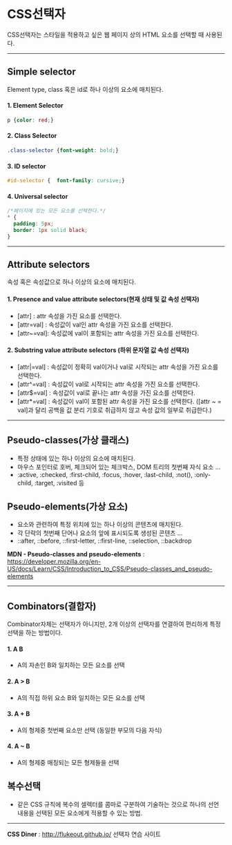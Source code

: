 # CSS선택자

CSS선택자는 스타일을 적용하고 싶은 웹 페이지 상의 HTML 요소를 선택할 때 사용된다.

--------------

## Simple selector
Element type, class 혹은 id로 하나 이상의 요소에 매치된다. 
 #### 1. Element Selector
```css
p {color: red;}
```
#### 2. Class Selector
```css
.class-selector {font-weight: bold;}
```
#### 3. ID selector
```css
#id-selector {  font-family: cursive;}
```
#### 4. Universal selector
``` css
/*페이지에 있는 모든 요소를 선택한다.*/
* {
  padding: 5px;
  border: 1px solid black;
}
```
--------------
## Attribute selectors
속성 혹은 속성값으로 하나 이상의 요소에 매치된다.
#### 1. Presence and value attribute selectors(현재 상태 및 값 속성 선택자)
+ [attr] : attr 속성을 가진 요소를 선택한다. 
+ [attr=val] : 속성값이 val인 attr 속성을 가진 요소를 선택한다. 
+ [attr~=val]: 속성값에 val이 포함되는 attr 속성을 가진 요소를 선택한다.

#### 2. Substring value attribute selectors (하위 문자열 값 속성 선택자)
+ [attr|=val] : 속성값이 정확히 val이거나 val로 시작되는 attr 속성을 가진 요소를 선택한다. 
+ [attr^=val] : 속성값이 val로 시작되는 attr 속성을 가진  요소를 선택한다.
+ [attr$=val] : 속성값이 val로 끝나는 attr 속성을 가진 요소를 선택한다.
+ [attr*=val] : 속성값이 val이 포함된 attr 속성을 가진 요소를 선택한다. 
  ([attr ~ = val]과 달리 공백을 값 분리 기호로 취급하지 않고 속성 값의 일부로 취급한다.)
-------------------------

## Pseudo-classes(가상 클래스)
+ 특정 상태에 있는 하나 이상의 요소에 매치된다. 
+ 마우스 포인터로 호버, 체크되어 있는 체크박스, DOM 트리의 첫번째 자식 요소 ... 
+ :active, :checked, :first-child, :focus, :hover, :last-child, :not(),
:only-child, :target, :visited 등

## Pseudo-elements(가상 요소)
+ 요소와 관련하여 특정 위치에 있는 하나 이상의 콘텐츠에 매치된다.
+ 각 단락의 첫번째 단어나 요소의 앞에 표시되도록 생성된 콘텐츠 ... 
+ ::after, ::before, ::first-letter, ::first-line, ::selection, ::backdrop

__MDN - Pseudo-classes and pseudo-elements__ : <https://developer.mozilla.org/en-US/docs/Learn/CSS/Introduction_to_CSS/Pseudo-classes_and_pseudo-elements>

--------------------------

## Combinators(결합자)
Combinator자체는 선택자가 아니지만, 2개 이상의 선택자를 연결하여 편리하게 특정 선택을 하는 방법이다. 
#### 1. A B
+ A의 자손인 B와 일치하는 모든 요소를 선택
#### 2. A > B
+ A의 직접 하위 요소 B와 일치하는 모든 요소를 선택
#### 3. A + B
+ A의 형제중 첫번째 요소만 선택 (동일한 부모의 다음 자식)
#### 4. A ~ B
+ A의 형제중 매칭되는 모든 형제들을 선택

## 복수선택 
+ 같은 CSS 규칙에 복수의 셀렉터를 콤마로 구분하여 기술하는 것으로 하나의 선언 내용을 선택된 모든 요소에게 적용할 수 있는 방법. 

--------------------------
__CSS Diner__ : <http://flukeout.github.io/> 선택자 연습 사이트 